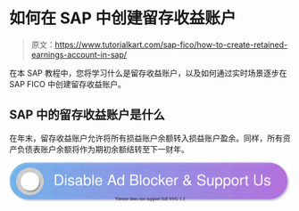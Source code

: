# 如何在 SAP 中创建留存收益账户

> 原文：<https://www.tutorialkart.com/sap-fico/how-to-create-retained-earnings-account-in-sap/>

在本 SAP 教程中，您将学习什么是留存收益账户，以及如何通过实时场景逐步在 SAP FICO 中创建留存收益账户。

## SAP 中的留存收益账户是什么

在年末，留存收益账户允许将所有损益账户余额转入损益账户盈余。同样，所有资产负债表账户余额将作为期初余额结转至下一财年。

[![](img/925da31b32d6bc3827932f6c8afb11bb.png)](https://www.tutorialkart.com/)